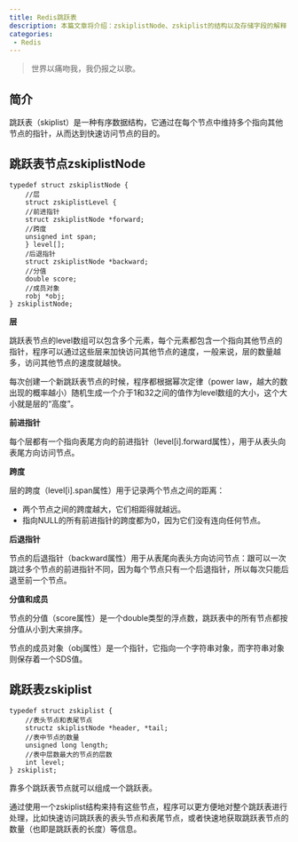 ```yaml
---
title: Redis跳跃表
description: 本篇文章将介绍：zskiplistNode、zskiplist的结构以及存储字段的解释
categories:
 - Redis
---
```


> 世界以痛吻我，我仍报之以歌。

## 简介
跳跃表（skiplist）是一种有序数据结构，它通过在每个节点中维持多个指向其他节点的指针，从而达到快速访问节点的目的。

## 跳跃表节点zskiplistNode

```
typedef struct zskiplistNode {
    //层
    struct zskiplistLevel {
    //前进指针
    struct zskiplistNode *forward;
    //跨度
    unsigned int span;
    } level[];
    /后退指针
    struct zskiplistNode *backward;
    //分值
    double score;
    //成员对象
    robj *obj;
} zskiplistNode;
```

**层**

跳跃表节点的level数组可以包含多个元素，每个元素都包含一个指向其他节点的指针，程序可以通过这些层来加快访问其他节点的速度，一般来说，层的数量越多，访问其他节点的速度就越快。

每次创建一个新跳跃表节点的时候，程序都根据幂次定律（power law，越大的数出现的概率越小）随机生成一个介于1和32之间的值作为level数组的大小，这个大小就是层的“高度”。

**前进指针**

每个层都有一个指向表尾方向的前进指针（level[i].forward属性），用于从表头向表尾方向访问节点。

**跨度**

层的跨度（level[i].span属性）用于记录两个节点之间的距离：
- 两个节点之间的跨度越大，它们相距得就越远。
- 指向NULL的所有前进指针的跨度都为0，因为它们没有连向任何节点。


**后退指针**

节点的后退指针（backward属性）用于从表尾向表头方向访问节点：跟可以一次跳过多个节点的前进指针不同，因为每个节点只有一个后退指针，所以每次只能后退至前一个节点。

**分值和成员**

节点的分值（score属性）是一个double类型的浮点数，跳跃表中的所有节点都按分值从小到大来排序。

节点的成员对象（obj属性）是一个指针，它指向一个字符串对象，而字符串对象则保存着一个SDS值。

## 跳跃表zskiplist

```
typedef struct zskiplist {
    //表头节点和表尾节点
    structz skiplistNode *header, *tail;
    //表中节点的数量
    unsigned long length;
    //表中层数最大的节点的层数
    int level;
} zskiplist;
```

靠多个跳跃表节点就可以组成一个跳跃表。

通过使用一个zskiplist结构来持有这些节点，程序可以更方便地对整个跳跃表进行处理，比如快速访问跳跃表的表头节点和表尾节点，或者快速地获取跳跃表节点的数量（也即是跳跃表的长度）等信息。